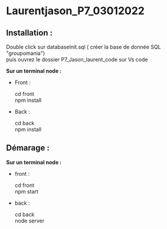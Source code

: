 ﻿# Laurentjason_P7_03012022

## Installation :

Double click sur databaseInit.sql ( créer la base de donnée SQL "groupomania")  
puis ouvrez le dossier P7_Jason_laurent_code sur Vs code

__Sur un terminal node :__

- Front :

  cd front  
npm install

- Back :

  cd back  
npm install

## Démarage :

__Sur un terminal node :__

- front :
 
  cd front  
npm start

- back :

  cd back  
node server
